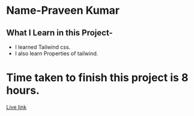 # Name-Praveen Kumar 

 ## What I Learn in this Project-


- I learned Tailwind css.
- I also learn Properties of tailwind.



# Time taken to finish this project is 8 hours.

[Live link ](https://classy-nougat-941fc6.netlify.app/)


